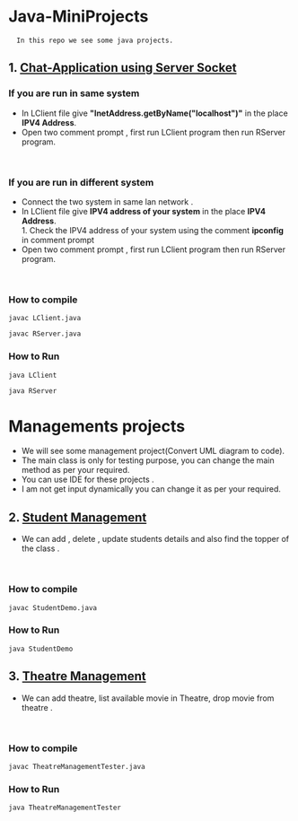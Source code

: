 # Java-MiniProjects

      In this repo we see some java projects.

## 1. [Chat-Application using Server Socket](https://github.com/rohinth076/Java-MiniProjects/tree/main/Chat)

### If you are run in same system

- In LClient file give **"InetAddress.getByName("localhost")"** in the place **IPV4 Address**.
- Open two comment prompt , first run LClient program then run RServer program.
<br>

### If you are run in different system

- Connect the two system in same lan network .
- In LClient file give **IPV4 address of your system** in the place **IPV4 Address**.<br>
      1. Check the IPV4 address of your system using the comment **ipconfig** in comment prompt
- Open two comment prompt , first run LClient program then run RServer program.
<br>


### How to compile

```
javac LClient.java

javac RServer.java

```

### How to Run

```
java LClient

java RServer
```

# Managements projects

 - We will see some management project(Convert UML diagram to code).
 - The main class is only for testing purpose, you can change the main method as per your required.
 - You can use IDE for these projects .
 - I am not get input dynamically you can change it as per your required.
 
## 2. [Student Management](https://github.com/rohinth076/Java-MiniProjects/tree/main/StudentManagement)
      
 - We can add , delete , update students details and also find the topper of the class .
 
 <br>

### How to compile

```
javac StudentDemo.java

```

### How to Run

```
java StudentDemo

```

## 3. [Theatre Management](https://github.com/rohinth076/Java-MiniProjects/tree/main/TheaterManagement)
      
 - We can add theatre,  list available movie in Theatre,  drop movie from  theatre .
 
 <br>

### How to compile

```
javac TheatreManagementTester.java

```

### How to Run

```
java TheatreManagementTester

```
